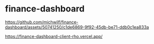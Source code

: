 # finance-dashboard

https://github.com/michwilf/finance-dashboard/assets/50741250/c1de6869-9f92-45db-be71-ddb0c1ea833a

https://finance-dashboard-client-rho.vercel.app/
